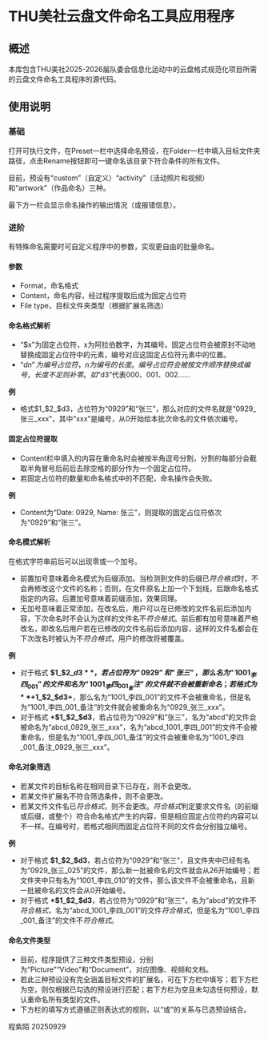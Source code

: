 # THU美社云盘文件命名工具应用程序

## 概述
本库包含THU美社2025-2026届队委会信息化运动中的云盘格式规范化项目所需的云盘文件命名工具程序的源代码。

## 使用说明

### 基础

打开可执行文件，在Preset一栏中选择命名预设，在Folder一栏中填入目标文件夹路径，点击Rename按钮即可一键命名该目录下符合条件的所有文件。

目前，预设有“custom”（自定义）“activity”（活动照片和视频）和“artwork”（作品命名）三种。

最下方一栏会显示命名操作的输出情况（或报错信息）。

### 进阶

有特殊命名需要时可自定义程序中的参数，实现更自由的批量命名。

#### 参数
- Format，命名格式
- Content，命名内容，经过程序提取后成为固定占位符
- File type，目标文件夹类型（根据扩展名筛选）

#### 命名格式解析
- “$x”为固定占位符，x为阿拉伯数字，为其编号。固定占位符会被原封不动地替换成固定占位符中的元素，编号对应这固定占位符元素中的位置。
- “$dn”为编号占位符，n为编号的长度。编号占位符会被按文件顺序替换成编号，长度不足则补零。如“$d3”代表000、001、002……

**例**
- 格式$1_$2_$d3，占位符为“0929”和“张三”，那么对应的文件名就是“0929_张三_xxx”，其中“xxx”是编号，从0开始给本批次命名的文件依次编号。

#### 固定占位符提取
- Content栏中填入的内容在重命名时会被按半角逗号分割，分割的每部分会截取半角冒号后前后去除空格的部分作为一个固定占位符。
- 若固定占位符的数量和命名格式中的不匹配，命名操作会失败。

**例**
- Content为“Date: 0929, Name: 张三”，则提取的固定占位符依次为“0929”和“张三”。

#### 命名模式解析
在格式字符串前后可以出现零或一个加号。
- 前置加号意味着命名模式为后缀添加。当检测到文件的后缀已*符合格式*时，不会再修改这个文件的名称；否则，在文件原名上加一个下划线，后跟命名格式指定的内容。后置加号意味着前缀添加，效果同理。
- 无加号意味着正常添加，在改名后，用户可以在已修改的文件名前后添加内容，下次命名时不会认为这样的文件名不*符合格式*。前后都有加号意味着严格改名，即改名后用户若在已修改的文件名前后添加内容，这样的文件名都会在下次改名时被认为不*符合格式*，用户的修改将被覆盖。

**例**
- 对于格式 **$1_$2_$d3**，若占位符为“0929”和“张三”，那么名为“1001_李四_001”的文件和名为“1001_李四_001_备注”的文件就不会被重新命名；若格式为 **+$1_$2_$d3+**，那么名为“1001_李四_001”的文件不会被重命名，但是名为“1001_李四_001_备注”的文件就会被重命名为“0929_张三_xxx”。
- 对于格式 **+$1_$2_$d3**，若占位符为“0929”和“张三”，名为“abcd”的文件会被命名为“abcd_0929_张三_xxx”，名为“abcd_1001_李四_001”的文件不会被重命名，但是名为“1001_李四_001_备注”的文件会被重命名为“1001_李四_001_备注_0929_张三_xxx”。

#### 命名对象筛选
- 若某文件的目标名称在相同目录下已存在，则不会更改。
- 若某文件扩展名不符合筛选条件，则不会更改。
- 若某文件文件名已*符合格式*，则不会更改。*符合格式*判定要求文件名（的前缀或后缀，或整个）符合命名格式产生的内容，但是相应固定占位符的内容可以不一样。在编号时，若格式相同而固定占位符不同的文件会分别独立编号。

**例**
- 对于格式 **$1_$2_$d3**，若占位符为“0929”和“张三”，且文件夹中已经有名为“0929_张三_025”的文件，那么新一批被命名的文件就会从26开始编号；若文件夹中只有名为“1001_李四_010”的文件，那么该文件不会被重命名，且新一批被命名的文件会从0开始编号。
- 对于格式 **+$1_$2_$d3**，若占位符为“0929”和“张三”，名为“abcd”的文件不*符合格式*，名为“abcd_1001_李四_001”的文件*符合格式*，但是名为“1001_李四_001_备注”的文件不*符合格式*。

#### 命名文件类型

- 目前，程序提供了三种文件类型预设，分别为“Picture”“Video”和“Document”，对应图像、视频和文档。
- 若此三种预设没有完全涵盖目标文件的扩展名，可在下方栏中填写；若下方栏为空，则仅根据已勾选的预设进行匹配；若下方栏为空且未勾选任何预设，默认重命名所有类型的文件。
- 下方栏的填写方式遵循正则表达式的规则，以“或”的关系与已选预设结合。

程紫陌
20250929
